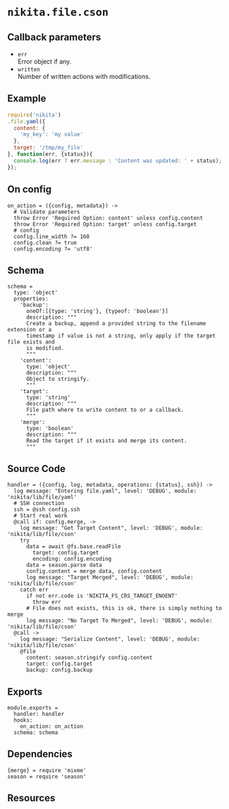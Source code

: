 
# `nikita.file.cson`

## Callback parameters

* `err`   
  Error object if any.   
* `written`   
  Number of written actions with modifications.   

## Example

```js
require('nikita')
.file.yaml({
  content: {
    'my_key': 'my value'
  },
  target: '/tmp/my_file'
}, function(err, {status}){
  console.log(err ? err.message : 'Content was updated: ' + status);
});
```

## On config

    on_action = ({config, metadata}) ->
      # Validate parameters
      throw Error 'Required Option: content' unless config.content
      throw Error 'Required Option: target' unless config.target
      # config
      config.line_width ?= 160
      config.clean ?= true
      config.encoding ?= 'utf8'

## Schema

    schema =
      type: 'object'
      properties:
        'backup':
          oneOf:[{type: 'string'}, {typeof: 'boolean'}]
          description: """
          Create a backup, append a provided string to the filename extension or a
          timestamp if value is not a string, only apply if the target file exists and
          is modified.
          """
        'content':
          type: 'object'
          description: """
          Object to stringify.   
          """
        'target':
          type: 'string'
          description: """
          File path where to write content to or a callback.   
          """
        'merge':
          type: 'boolean'
          description: """
          Read the target if it exists and merge its content.
          """

## Source Code

    handler = ({config, log, metadata, operations: {status}, ssh}) ->
      log message: "Entering file.yaml", level: 'DEBUG', module: 'nikita/lib/file/yaml'
      # SSH connection
      ssh = @ssh config.ssh
      # Start real work
      @call if: config.merge, ->
        log message: "Get Target Content", level: 'DEBUG', module: 'nikita/lib/file/cson'
        try
          data = await @fs.base.readFile
            target: config.target
            encoding: config.encoding
          data = season.parse data
          config.content = merge data, config.content
          log message: "Target Merged", level: 'DEBUG', module: 'nikita/lib/file/cson'
        catch err
          if not err.code is 'NIKITA_FS_CRS_TARGET_ENOENT'
            throw err
          # File does not exists, this is ok, there is simply nothing to merge
          log message: "No Target To Merged", level: 'DEBUG', module: 'nikita/lib/file/cson'
      @call ->
        log message: "Serialize Content", level: 'DEBUG', module: 'nikita/lib/file/cson'
        @file
          content: season.stringify config.content
          target: config.target
          backup: config.backup

## Exports

    module.exports =
      handler: handler
      hooks:
        on_action: on_action
      schema: schema

## Dependencies

    {merge} = require 'mixme'
    season = require 'season'

## Resources

[season]: https://www.npmjs.com/package/season
